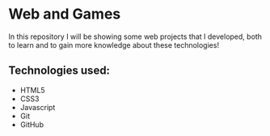 # Web and Games
In this repository I will be showing some web projects that I developed, both to learn and to gain more knowledge about these technologies!

## Technologies used:

- HTML5
- CSS3
- Javascript
- Git
- GitHub
